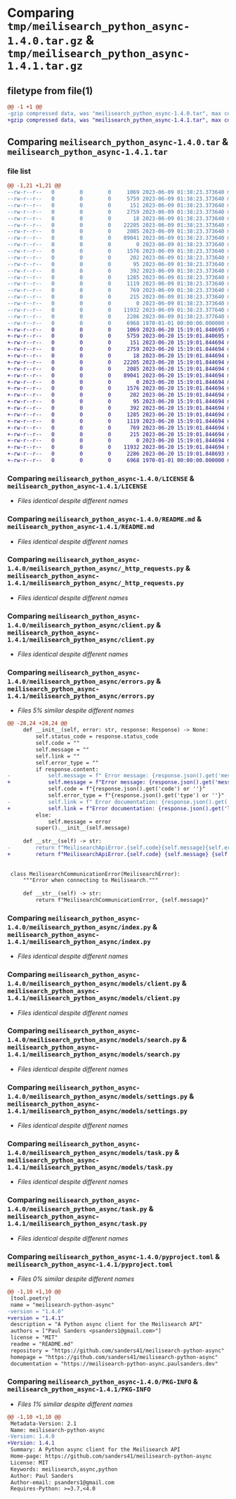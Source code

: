 # Comparing `tmp/meilisearch_python_async-1.4.0.tar.gz` & `tmp/meilisearch_python_async-1.4.1.tar.gz`

## filetype from file(1)

```diff
@@ -1 +1 @@
-gzip compressed data, was "meilisearch_python_async-1.4.0.tar", max compression
+gzip compressed data, was "meilisearch_python_async-1.4.1.tar", max compression
```

## Comparing `meilisearch_python_async-1.4.0.tar` & `meilisearch_python_async-1.4.1.tar`

### file list

```diff
@@ -1,21 +1,21 @@
--rw-r--r--   0        0        0     1069 2023-06-09 01:38:23.373640 meilisearch_python_async-1.4.0/LICENSE
--rw-r--r--   0        0        0     5759 2023-06-09 01:38:23.373640 meilisearch_python_async-1.4.0/README.md
--rw-r--r--   0        0        0      151 2023-06-09 01:38:23.373640 meilisearch_python_async-1.4.0/meilisearch_python_async/__init__.py
--rw-r--r--   0        0        0     2759 2023-06-09 01:38:23.373640 meilisearch_python_async-1.4.0/meilisearch_python_async/_http_requests.py
--rw-r--r--   0        0        0       18 2023-06-09 01:38:23.373640 meilisearch_python_async-1.4.0/meilisearch_python_async/_version.py
--rw-r--r--   0        0        0    22205 2023-06-09 01:38:23.373640 meilisearch_python_async-1.4.0/meilisearch_python_async/client.py
--rw-r--r--   0        0        0     2085 2023-06-09 01:38:23.373640 meilisearch_python_async-1.4.0/meilisearch_python_async/errors.py
--rw-r--r--   0        0        0    89041 2023-06-09 01:38:23.373640 meilisearch_python_async-1.4.0/meilisearch_python_async/index.py
--rw-r--r--   0        0        0        0 2023-06-09 01:38:23.373640 meilisearch_python_async-1.4.0/meilisearch_python_async/models/__init__.py
--rw-r--r--   0        0        0     1576 2023-06-09 01:38:23.373640 meilisearch_python_async-1.4.0/meilisearch_python_async/models/client.py
--rw-r--r--   0        0        0      202 2023-06-09 01:38:23.373640 meilisearch_python_async-1.4.0/meilisearch_python_async/models/documents.py
--rw-r--r--   0        0        0       95 2023-06-09 01:38:23.373640 meilisearch_python_async-1.4.0/meilisearch_python_async/models/health.py
--rw-r--r--   0        0        0      392 2023-06-09 01:38:23.373640 meilisearch_python_async-1.4.0/meilisearch_python_async/models/index.py
--rw-r--r--   0        0        0     1285 2023-06-09 01:38:23.373640 meilisearch_python_async-1.4.0/meilisearch_python_async/models/search.py
--rw-r--r--   0        0        0     1119 2023-06-09 01:38:23.373640 meilisearch_python_async-1.4.0/meilisearch_python_async/models/settings.py
--rw-r--r--   0        0        0      769 2023-06-09 01:38:23.373640 meilisearch_python_async-1.4.0/meilisearch_python_async/models/task.py
--rw-r--r--   0        0        0      215 2023-06-09 01:38:23.373640 meilisearch_python_async-1.4.0/meilisearch_python_async/models/version.py
--rw-r--r--   0        0        0        0 2023-06-09 01:38:23.373640 meilisearch_python_async-1.4.0/meilisearch_python_async/py.typed
--rw-r--r--   0        0        0    11932 2023-06-09 01:38:23.377640 meilisearch_python_async-1.4.0/meilisearch_python_async/task.py
--rw-r--r--   0        0        0     2286 2023-06-09 01:38:23.377640 meilisearch_python_async-1.4.0/pyproject.toml
--rw-r--r--   0        0        0     6968 1970-01-01 00:00:00.000000 meilisearch_python_async-1.4.0/PKG-INFO
+-rw-r--r--   0        0        0     1069 2023-06-20 15:19:01.840695 meilisearch_python_async-1.4.1/LICENSE
+-rw-r--r--   0        0        0     5759 2023-06-20 15:19:01.840695 meilisearch_python_async-1.4.1/README.md
+-rw-r--r--   0        0        0      151 2023-06-20 15:19:01.844694 meilisearch_python_async-1.4.1/meilisearch_python_async/__init__.py
+-rw-r--r--   0        0        0     2759 2023-06-20 15:19:01.844694 meilisearch_python_async-1.4.1/meilisearch_python_async/_http_requests.py
+-rw-r--r--   0        0        0       18 2023-06-20 15:19:01.844694 meilisearch_python_async-1.4.1/meilisearch_python_async/_version.py
+-rw-r--r--   0        0        0    22205 2023-06-20 15:19:01.844694 meilisearch_python_async-1.4.1/meilisearch_python_async/client.py
+-rw-r--r--   0        0        0     2085 2023-06-20 15:19:01.844694 meilisearch_python_async-1.4.1/meilisearch_python_async/errors.py
+-rw-r--r--   0        0        0    89041 2023-06-20 15:19:01.844694 meilisearch_python_async-1.4.1/meilisearch_python_async/index.py
+-rw-r--r--   0        0        0        0 2023-06-20 15:19:01.844694 meilisearch_python_async-1.4.1/meilisearch_python_async/models/__init__.py
+-rw-r--r--   0        0        0     1576 2023-06-20 15:19:01.844694 meilisearch_python_async-1.4.1/meilisearch_python_async/models/client.py
+-rw-r--r--   0        0        0      202 2023-06-20 15:19:01.844694 meilisearch_python_async-1.4.1/meilisearch_python_async/models/documents.py
+-rw-r--r--   0        0        0       95 2023-06-20 15:19:01.844694 meilisearch_python_async-1.4.1/meilisearch_python_async/models/health.py
+-rw-r--r--   0        0        0      392 2023-06-20 15:19:01.844694 meilisearch_python_async-1.4.1/meilisearch_python_async/models/index.py
+-rw-r--r--   0        0        0     1285 2023-06-20 15:19:01.844694 meilisearch_python_async-1.4.1/meilisearch_python_async/models/search.py
+-rw-r--r--   0        0        0     1119 2023-06-20 15:19:01.844694 meilisearch_python_async-1.4.1/meilisearch_python_async/models/settings.py
+-rw-r--r--   0        0        0      769 2023-06-20 15:19:01.844694 meilisearch_python_async-1.4.1/meilisearch_python_async/models/task.py
+-rw-r--r--   0        0        0      215 2023-06-20 15:19:01.844694 meilisearch_python_async-1.4.1/meilisearch_python_async/models/version.py
+-rw-r--r--   0        0        0        0 2023-06-20 15:19:01.844694 meilisearch_python_async-1.4.1/meilisearch_python_async/py.typed
+-rw-r--r--   0        0        0    11932 2023-06-20 15:19:01.844694 meilisearch_python_async-1.4.1/meilisearch_python_async/task.py
+-rw-r--r--   0        0        0     2286 2023-06-20 15:19:01.848693 meilisearch_python_async-1.4.1/pyproject.toml
+-rw-r--r--   0        0        0     6968 1970-01-01 00:00:00.000000 meilisearch_python_async-1.4.1/PKG-INFO
```

### Comparing `meilisearch_python_async-1.4.0/LICENSE` & `meilisearch_python_async-1.4.1/LICENSE`

 * *Files identical despite different names*

### Comparing `meilisearch_python_async-1.4.0/README.md` & `meilisearch_python_async-1.4.1/README.md`

 * *Files identical despite different names*

### Comparing `meilisearch_python_async-1.4.0/meilisearch_python_async/_http_requests.py` & `meilisearch_python_async-1.4.1/meilisearch_python_async/_http_requests.py`

 * *Files identical despite different names*

### Comparing `meilisearch_python_async-1.4.0/meilisearch_python_async/client.py` & `meilisearch_python_async-1.4.1/meilisearch_python_async/client.py`

 * *Files identical despite different names*

### Comparing `meilisearch_python_async-1.4.0/meilisearch_python_async/errors.py` & `meilisearch_python_async-1.4.1/meilisearch_python_async/errors.py`

 * *Files 5% similar despite different names*

```diff
@@ -28,24 +28,24 @@
     def __init__(self, error: str, response: Response) -> None:
         self.status_code = response.status_code
         self.code = ""
         self.message = ""
         self.link = ""
         self.error_type = ""
         if response.content:
-            self.message = f" Error message: {response.json().get('message') or ''}."
+            self.message = f"Error message: {response.json().get('message') or ''}"
             self.code = f"{response.json().get('code') or ''}"
             self.error_type = f"{response.json().get('type') or ''}"
-            self.link = f" Error documentation: {response.json().get('link') or ''}"
+            self.link = f"Error documentation: {response.json().get('link') or ''}"
         else:
             self.message = error
         super().__init__(self.message)
 
     def __str__(self) -> str:
-        return f"MeilisearchApiError.{self.code}{self.message}{self.error_type}{self.link}"
+        return f"MeilisearchApiError.{self.code} {self.message} {self.error_type} {self.link}"
 
 
 class MeilisearchCommunicationError(MeilisearchError):
     """Error when connecting to Meilisearch."""
 
     def __str__(self) -> str:
         return f"MeilisearchCommunicationError, {self.message}"
```

### Comparing `meilisearch_python_async-1.4.0/meilisearch_python_async/index.py` & `meilisearch_python_async-1.4.1/meilisearch_python_async/index.py`

 * *Files identical despite different names*

### Comparing `meilisearch_python_async-1.4.0/meilisearch_python_async/models/client.py` & `meilisearch_python_async-1.4.1/meilisearch_python_async/models/client.py`

 * *Files identical despite different names*

### Comparing `meilisearch_python_async-1.4.0/meilisearch_python_async/models/search.py` & `meilisearch_python_async-1.4.1/meilisearch_python_async/models/search.py`

 * *Files identical despite different names*

### Comparing `meilisearch_python_async-1.4.0/meilisearch_python_async/models/settings.py` & `meilisearch_python_async-1.4.1/meilisearch_python_async/models/settings.py`

 * *Files identical despite different names*

### Comparing `meilisearch_python_async-1.4.0/meilisearch_python_async/models/task.py` & `meilisearch_python_async-1.4.1/meilisearch_python_async/models/task.py`

 * *Files identical despite different names*

### Comparing `meilisearch_python_async-1.4.0/meilisearch_python_async/task.py` & `meilisearch_python_async-1.4.1/meilisearch_python_async/task.py`

 * *Files identical despite different names*

### Comparing `meilisearch_python_async-1.4.0/pyproject.toml` & `meilisearch_python_async-1.4.1/pyproject.toml`

 * *Files 0% similar despite different names*

```diff
@@ -1,10 +1,10 @@
 [tool.poetry]
 name = "meilisearch-python-async"
-version = "1.4.0"
+version = "1.4.1"
 description = "A Python async client for the Meilisearch API"
 authors = ["Paul Sanders <psanders1@gmail.com>"]
 license = "MIT"
 readme = "README.md"
 repository = "https://github.com/sanders41/meilisearch-python-async"
 homepage = "https://github.com/sanders41/meilisearch-python-async"
 documentation = "https://meilisearch-python-async.paulsanders.dev"
```

### Comparing `meilisearch_python_async-1.4.0/PKG-INFO` & `meilisearch_python_async-1.4.1/PKG-INFO`

 * *Files 1% similar despite different names*

```diff
@@ -1,10 +1,10 @@
 Metadata-Version: 2.1
 Name: meilisearch-python-async
-Version: 1.4.0
+Version: 1.4.1
 Summary: A Python async client for the Meilisearch API
 Home-page: https://github.com/sanders41/meilisearch-python-async
 License: MIT
 Keywords: meilisearch,async,python
 Author: Paul Sanders
 Author-email: psanders1@gmail.com
 Requires-Python: >=3.7,<4.0
```

